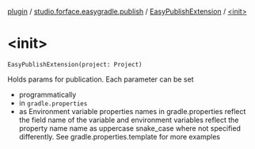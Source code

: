 [plugin](../../index.md) / [studio.forface.easygradle.publish](../index.md) / [EasyPublishExtension](index.md) / [&lt;init&gt;](./-init-.md)

# &lt;init&gt;

`EasyPublishExtension(project: Project)`

Holds params for publication.
Each parameter can be set

* programmatically
* in `gradle.properties`
* as Environment variable
properties names in gradle.properties reflect the field name of the variable and environment variables reflect the
property name name as uppercase snake_case where not specified differently.
See gradle.properties.template for more examples
